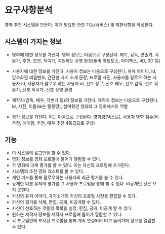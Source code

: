 # 요구사항분석
영화 추천 시스템을 만든다. 이때 필요한 관련 기능(서비스) 및 제한사항을 작성한다.

## 시스템이 가지는 정보
- 영화에 대한 정보를 가진다. 영화 정보는 다음으로 구성된다. 제목, 감독, 연출가, 각본가, 주연, 조연, 작곡가, 지원하는 상영 환경(돌비 아트모스, 아이맥스, 4D, 3D 등)

- 사용자에 대한 정보를 가진다. 사용자 정보는 다음으로 구성된다. 유저 아이디, id, 암호화된 비밀번호, 간단한 자기 소개 문장, 프로필 사진, 사용자를 팔로우 하는 사용자 id, 사용자가 팔로우 하는 사용자 id, 선호 장르, 선호 배우, 선호 감독, 선호 각본가, 선호 작곡가, 선호 상영 환경

- 제작자(감독, 배우, 각본가 등)의 정보를 가진다. 제작자 정보는 다음으로 구성된다. id, 사진, 이름(또는 활동명), 참여했던 영화와 그 영화에서의 역할

- 평가 정보를 가진다. 이는 다음으로 구성된다. 영화평(텍스트), 사용자 영화 점수(비추천, 애매함, 추천, 매우 추천 4등급으로 구성)

## 기능
- 이 시스템에 로그인을 할 수 있다. 
- 영화 정보를 영화 프로필에 들어가 열람할 수 있다.
- 각 영화에 대해 평가를 할 수 있다. 이는 자신의 프로필에 추가된다.
- 시스템의 추천 영화 리스트를 볼 수 있다.
- 개인 피드를 통해 팔로우하는 사용자의 최근 평가를 볼 수 있다.
- 공개한 다른 유저의 평가를 그 사용자 프로필을 통해 볼 수 있다. 비공개인 것은 보지 못한다.
- 자신의 유저 아이디, 자기소개와 자신의 프로필 사진을 편집할 수 있다.
- 자신의 평가를 삭제, 편집, 공개, 비공개할 수 있다.
- 자신이 선호하는 것들의 목록을 설정, 편집, 공개, 비공개 할 수 있다.
- 원하는 제작자 정보를 제작자 프로필에 들어가 열람할 수 있다.
- 각 프로필안에 표시된 프로필을 통해 계속 연결되어 타고 들어가며 정보를 열람할 수 있다.

